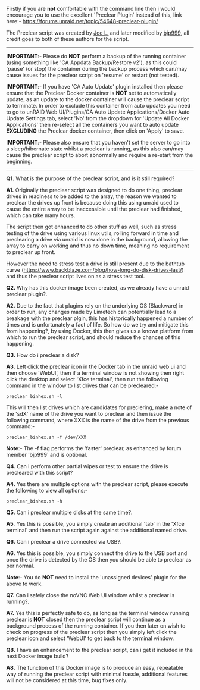 Firstly if you are **not** comfortable with the command line then i would encourage you to use the excellent 'Preclear Plugin' instead of this, link here:- 
https://forums.unraid.net/topic/54648-preclear-plugin/

The Preclear script was created by [Joe L.](https://forums.unraid.net/topic/2732-preclear_disksh-a-new-utility-to-burn-in-and-pre-clear-disks-for-quick-add/) and later modified by [bjp999](https://forums.unraid.net/topic/30921-unofficial-faster-preclear/), all credit goes to both of these authors for the script.
___
**IMPORTANT**:- Please do **NOT** perform a backup of the running container (using something like 'CA Appdata Backup/Restore v2'), as this could 'pause' (or stop) the container during the backup process which can/may cause issues for the preclear script on 'resume' or restart (not tested).

**IMPORTANT**:- If you have 'CA Auto Update' plugin installed then please ensure that the Preclear Docker container is **NOT** set to automatically update, as an update to the docker container will cause the preclear script to terminate. In order to exclude this container from auto updates you need to go to unRAID Web UI/Plugins/CA Auto Update Applications/Docker Auto Update Settings tab, select 'No' from the dropdown for 'Update All Docker Applications' then re-select all the containers you want to auto update **EXCLUDING** the Preclear docker container, then click on 'Apply' to save.

**IMPORTANT**:- Please also ensure that you haven't set the server to go into a sleep/hibernate state whilst a preclear is running, as this also can/may cause the preclear script to abort abnormally and require a re-start from the beginning.
___
**Q1.** What is the purpose of the preclear script, and is it still required?

**A1.** Originally the preclear script was designed to do one thing, preclear drives in readiness to be added to the array, the reason we wanted to preclear the drives up front is because doing this using unraid used to cause the entire array to be inaccessible until the preclear had finished, which can take many hours.

The script then got enhanced to do other stuff as well, such as stress testing of the drive using various linux utils, rolling forward in time and preclearing a drive via unraid is now done in the background, allowing the array to carry on working and thus no down time, meaning no requirement to preclear up front.

However the need to stress test a drive is still present due to the bathtub curve (https://www.backblaze.com/blog/how-long-do-disk-drives-last/) and thus the preclear script lives on as a stress test tool.

**Q2.** Why has this docker image been created, as we already have a unraid preclear plugin?.

**A2.** Due to the fact that plugins rely on the underlying OS (Slackware) in order to run, any changes made by Limetech can potentially lead to a breakage with the preclear plgin, this has historically happened a number of times and is unfortunately a fact of life. So how do we try and mitigate this from happening?, by using Docker, this then gives us a known platform from which to run the preclear script, and should reduce the chances of this happening.

**Q3.** How do i preclear a disk?

**A3.** Left click the preclear icon in the Docker tab in the unraid web ui and then choose 'WebUI', then if a terminal window is not showing then right click the desktop and select 'Xfce terminal', then run the following command in the window to list drives that can be precleared:-

```preclear_binhex.sh -l```

This will then list drives which are candidates for preclering, make a note of the 'sdX' name of the drive you want to preclear and then issue the following command, where XXX is the name of the drive from the previous command:-

```preclear_binhex.sh -f /dev/XXX```

**Note**:- The -f flag performs the 'faster' preclear, as enhanced by forum member 'bjp999' and is optional.

**Q4.** Can i perform other partial wipes or test to ensure the drive is precleared with this script?

**A4.** Yes there are multiple options with the preclear script, please execute the following to view all options:-

```preclear_binhex.sh -h``` 

**Q5.** Can i preclear multiple disks at the same time?.

**A5.** Yes this is possible, you simply create an additional 'tab' in the 'Xfce terminal' and then run the script again against the additional named drive.

**Q6.** Can i preclear a drive connected via USB?.

**A6.** Yes this is possible, you simply connect the drive to the USB port and once the drive is detected by the OS then you should be able to preclear as per normal.

**Note**:- You do **NOT** need to install the 'unassigned devices' plugin for the above to work.

**Q7.** Can i safely close the noVNC Web UI window whilst a preclear is running?.

**A7.** Yes this is perfectly safe to do, as long as the terminal window running preclear is **NOT** closed then the preclear script will continue as a background process of the running container. If you then later on wish to check on progress of the preclear script then you simply left click the preclear icon and select 'WebUI' to get back to the terminal window.

**Q8.** I have an enhancement to the preclear script, can i get it included in the next Docker image build?

**A8.** The function of this Docker image is to produce an easy, repeatable way of running the preclear script with minimal hassle, additional features will not be considered at this time, bug fixes only.
